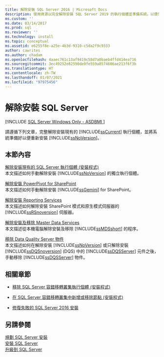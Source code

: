 ```yaml
---
title: 解除安裝 SQL Server 2016 | Microsoft Docs
description: 使用資源以完全解除安裝 SQL Server 2019 的執行個體並準備系統，以便您解除安裝 SQL Server。
ms.custom: ''
ms.date: 03/14/2017
ms.prod: sql
ms.reviewer: ''
ms.technology: install
ms.topic: conceptual
ms.assetid: e6255f8e-a25e-4b3d-9310-c5da2f9c9333
author: cawrites
ms.author: chadam
ms.openlocfilehash: 4aaec761c13af9419c58d7a0baeb4ffd414ea716
ms.sourcegitcommit: 3ec49252e82590de0fe559a8574606ae213f6f3b
ms.translationtype: HT
ms.contentlocale: zh-TW
ms.lasthandoff: 01/07/2021
ms.locfileid: "97975456"
---
```

# <a name="uninstall-sql-server"></a>解除安裝 SQL Server 
[!INCLUDE [SQL Server Windows Only - ASDBMI ](../../includes/applies-to-version/sql-windows-only-asdbmi.md)]

  請遵循下列文章，完整解除安裝現有的 [!INCLUDE[ssCurrent](../../includes/sscurrent-md.md)] 執行個體，並將系統準備好以便重新安裝 [!INCLUDE[ssNoVersion](../../includes/ssnoversion-md.md)]。  
  
## <a name="in-this-section"></a>本節內容  
 [解除安裝現有的 SQL Server 執行個體 &#40;安裝程式&#41;](../../sql-server/install/uninstall-an-existing-instance-of-sql-server-setup.md)  
 本文描述如何手動解除安裝 [!INCLUDE[ssNoVersion](../../includes/ssnoversion-md.md)] 的獨立執行個體。  
  
 [解除安裝 PowerPivot for SharePoint](../../sql-server/install/uninstall-power-pivot-for-sharepoint.md)  
 本文描述如何手動解除安裝 [!INCLUDE[ssGemini](../../includes/ssgemini-md.md)] for SharePoint。  
  
 [解除安裝 Reporting Services](../../sql-server/install/uninstall-reporting-services.md)  
 本文描述如何解除安裝 SharePoint 模式和原生模式伺服器的 [!INCLUDE[ssRSnoversion](../../includes/ssrsnoversion-md.md)] 伺服器。  
  
 [解除安裝及移除 Master Data Services](../../sql-server/install/uninstall-and-remove-master-data-services.md)  
 本文描述從本機電腦解除安裝及移除 [!INCLUDE[ssMDSshort](../../includes/ssmdsshort-md.md)] 的程序。  
  
 [移除 Data Quality Server 物件](../../sql-server/install/remove-data-quality-server-objects.md)  
 本文描述如何在解除安裝 [!INCLUDE[ssNoVersion](../../includes/ssnoversion-md.md)] 或只解除安裝 [!INCLUDE[ssDQSnoversion](../../includes/ssdqsnoversion-md.md)] (DQS) 中的 [!INCLUDE[ssDQSServer](../../includes/ssdqsserver-md.md)] 元件之後，手動移除 [!INCLUDE[ssDQSServer](../../includes/ssdqsserver-md.md)] 物件。  
  
## <a name="related-sections"></a>相關章節  
  
-   [移除 SQL Server 容錯移轉叢集執行個體 &#40;安裝程式&#41;](../../sql-server/failover-clusters/install/remove-a-sql-server-failover-cluster-instance-setup.md)  
  
-   [在 SQL Server 容錯移轉叢集中新增或移除節點 &#40;安裝程式&#41;](../../sql-server/failover-clusters/install/add-or-remove-nodes-in-a-sql-server-failover-cluster-setup.md)  
  
-   [修復失敗的 SQL Server 2016 安裝](../../database-engine/install-windows/repair-a-failed-sql-server-installation.md)  
  
## <a name="see-also"></a>另請參閱  
 [規劃 SQL Server 安裝](../../sql-server/install/planning-a-sql-server-installation.md)   
 [安裝 SQL Server](../../database-engine/install-windows/install-sql-server.md)   
 [升級到 SQL Server](../../database-engine/install-windows/upgrade-sql-server.md)  
  
  
